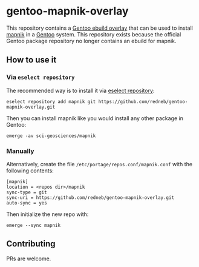 # gentoo-mapnik-overlay

This repository contains a [Gentoo ebuild overlay](https://wiki.gentoo.org/wiki/Ebuild_repository) that can be used to install [mapnik](https://mapnik.org/) in a [Gentoo](https://www.gentoo.org/) system. This repository exists because the official Gentoo package repository no longer contains an ebuild for mapnik.

## How to use it

### Via `eselect repository`

The recommended way is to install it via [eselect repository](https://wiki.gentoo.org/wiki/Eselect/Repository):

    eselect repository add mapnik git https://github.com/redneb/gentoo-mapnik-overlay.git

Then you can install mapnik like you would install any other package in Gentoo:

    emerge -av sci-geosciences/mapnik

### Manually

Alternatively, create the file `/etc/portage/repos.conf/mapnik.conf` with the following contents:

    [mapnik]
    location = <repos dir>/mapnik
    sync-type = git
    sync-uri = https://github.com/redneb/gentoo-mapnik-overlay.git
    auto-sync = yes

Then initialize the new repo with:

    emerge --sync mapnik

## Contributing

PRs are welcome.
